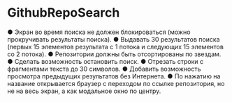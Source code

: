 # GithubRepoSearch
● Экран во время поиска не должен блокироваться (можно прокручивать результаты поиска).
● Выдавать 30 результатов поиска (первых 15 элементов результата с 1 потока и следующих 15 элементов со 2 потока).
● Репозитории должны быть отсортированы по звездам.
● Сделать возможность остановить поиск.
● Отрезать строки с фрагментами текста до 30 символов.
● Добавить возможность просмотра предыдущих результатов без Интернета.
● По нажатию на название открывается браузер с переходом по ссылке
репозитория, но не на весь экран, а как модальное окно по центру.
